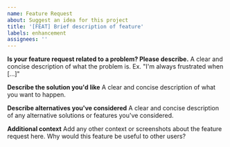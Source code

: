 ```yaml
---
name: Feature Request
about: Suggest an idea for this project
title: '[FEAT] Brief description of feature'
labels: enhancement
assignees: ''
---
```


**Is your feature request related to a problem? Please describe.**
A clear and concise description of what the problem is. Ex. "I'm always frustrated when [...]"

**Describe the solution you'd like**
A clear and concise description of what you want to happen.

**Describe alternatives you've considered**
A clear and concise description of any alternative solutions or features you've considered.

**Additional context**
Add any other context or screenshots about the feature request here. Why would this feature be useful to other users?
